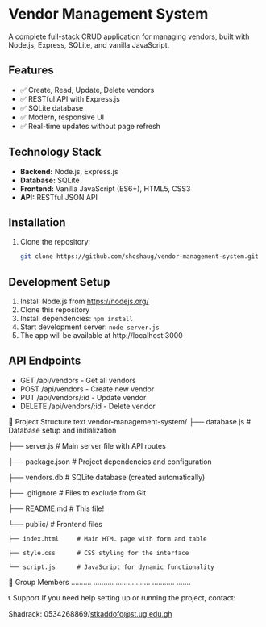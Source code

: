 # Vendor Management System

A complete full-stack CRUD application for managing vendors, built with Node.js, Express, SQLite, and vanilla JavaScript.

## Features

- ✅ Create, Read, Update, Delete vendors
- ✅ RESTful API with Express.js
- ✅ SQLite database
- ✅ Modern, responsive UI
- ✅ Real-time updates without page refresh

## Technology Stack

- **Backend:** Node.js, Express.js
- **Database:** SQLite
- **Frontend:** Vanilla JavaScript (ES6+), HTML5, CSS3
- **API:** RESTful JSON API

## Installation

1. Clone the repository:
   ```bash
   git clone https://github.com/shoshaug/vendor-management-system.git
## Development Setup

1. Install Node.js from https://nodejs.org/
2. Clone this repository
3. Install dependencies: `npm install`
4. Start development server: `node server.js`
5. The app will be available at http://localhost:3000

## API Endpoints
- GET /api/vendors - Get all vendors
- POST /api/vendors - Create new vendor
- PUT /api/vendors/:id - Update vendor
- DELETE /api/vendors/:id - Delete vendor

📁 Project Structure
text
vendor-management-system/
├── database.js          # Database setup and initialization

├── server.js           # Main server file with API routes

├── package.json        # Project dependencies and configuration

├── vendors.db          # SQLite database (created automatically)

├── .gitignore         # Files to exclude from Git

├── README.md          # This file!

└── public/            # Frontend files

    ├── index.html     # Main HTML page with form and table
    
    ├── style.css      # CSS styling for the interface
    
    └── script.js      # JavaScript for dynamic functionality
    
👥 Group Members
..........
..........
.........
.......
...........
.......

📞 Support
If you need help setting up or running the project, contact:

Shadrack: 0534268869/stkaddofo@st.ug.edu.gh


